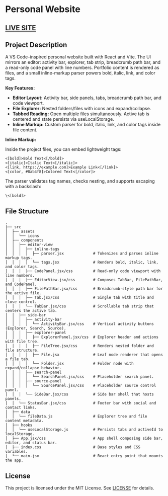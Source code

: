 # Personal Website

## [LIVE SITE](https://henrycaldwell.vercel.app)

## Project Description

A VS Code–inspired personal website built with React and Vite. The UI mirrors an editor: activity bar, explorer, tab strip, breadcrumb path bar, and a read-only code panel with line numbers. Portfolio content is rendered as files, and a small inline-markup parser powers bold, italic, link, and color tags.

**Key Features:**

- **Editor Layout:** Activity bar, side panels, tabs, breadcrumb path bar, and code viewport.
- **File Explorer:** Nested folders/files with icons and expand/collapse.
- **Tabbed Reading:** Open multiple files simultaneously. Active tab is centered and state persists via useLocalStorage.
- **Inline Markup:** Custom parser for bold, italic, link, and color tags inside file content.

**Inline Markup:**

Inside the project files, you can embed lightweight tags:

```
<[bold]>Bold Text<[/bold]>
<[italic]>Italic Text<[/italic]>
<[link, https://example.com]>Example Link<[/link]>
<[color, #8ab4f8]>Colored Text<[/color]>
```

The parser validates tag names, checks nesting, and supports escaping with a backslash:

```
\<[bold]>
```

## File Structure

```
.
├── src
│  ├── assets
│  │  └── icons
│  ├── components
│  │  ├── editor-view
│  │  │  ├── inline-tags
│  │  │  │  ├── parser.jsx             # Tokenizes and parses inline markup tags.
│  │  │  │  └── tags.jsx               # Renders bold, italic, link, and color tags.
│  │  │  ├── CodePanel.jsx/css         # Read-only code viewport with line numbers.
│  │  │  ├── EditorView.jsx/css        # Composes TabBar, FilePathBar, and CodePanel.
│  │  │  ├── FilePathBar.jsx/css       # Breadcrumb-style path bar for the active file.
│  │  │  ├── Tab.jsx/css               # Single tab with title and close control.
│  │  │  └── TabBar.jsx/css            # Scrollable tab strip that centers the active tab.
│  │  ├── side-bar
│  │  │  ├── activity-bar
│  │  │  │  └── ActivityBar.jsx/css    # Vertical activity buttons (Explorer, Search, Source).
│  │  │  ├── explorer-panel
│  │  │  │  ├── ExplorerPanel.jsx/css  # Explorer header and actions with file tree.
│  │  │  │  ├── FileTree.jsx/css       # Renders nested folder and file structure.
│  │  │  │  ├── File.jsx               # Leaf node renderer that opens a file tab.
│  │  │  │  └── Folder.jsx             # Folder node with expand/collapse behavior.
│  │  │  ├── search-panel
│  │  │  │  └── SearchPanel.jsx/css    # Placeholder search panel.
│  │  │  ├── source-panel
│  │  │  │  └── SourcePanel.jsx/css    # Placeholder source control panel.
│  │  │  └── SideBar.jsx/css           # Side bar shell that hosts panels.
│  │  └── StatusBar.jsx/css            # Footer bar with social and contact links.
│  ├── data
│  │  └── fileData.js                  # Explorer tree and file content metadata.
│  ├── hooks
│  │  └── useLocalStorage.js           # Persists tabs and activeId to localStorage.
│  ├── App.jsx/css                     # App shell composing side bar, editor, and status bar.
│  ├── index.css                       # Base styles and CSS variables.
│  └── main.jsx                        # React entry point that mounts the app.
```

## License

This project is licensed under the MIT License. See [LICENSE](LICENSE) for details.
